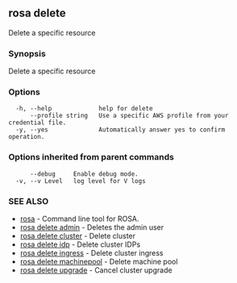 ## rosa delete

Delete a specific resource

### Synopsis

Delete a specific resource

### Options

```
  -h, --help             help for delete
      --profile string   Use a specific AWS profile from your credential file.
  -y, --yes              Automatically answer yes to confirm operation.
```

### Options inherited from parent commands

```
      --debug     Enable debug mode.
  -v, --v Level   log level for V logs
```

### SEE ALSO

* [rosa](rosa.md)	 - Command line tool for ROSA.
* [rosa delete admin](rosa_delete_admin.md)	 - Deletes the admin user
* [rosa delete cluster](rosa_delete_cluster.md)	 - Delete cluster
* [rosa delete idp](rosa_delete_idp.md)	 - Delete cluster IDPs
* [rosa delete ingress](rosa_delete_ingress.md)	 - Delete cluster ingress
* [rosa delete machinepool](rosa_delete_machinepool.md)	 - Delete machine pool
* [rosa delete upgrade](rosa_delete_upgrade.md)	 - Cancel cluster upgrade

